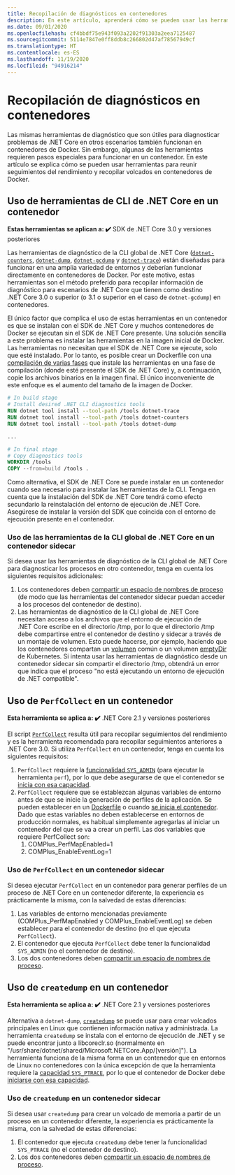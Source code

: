 ```yaml
---
title: Recopilación de diagnósticos en contenedores
description: En este artículo, aprenderá cómo se pueden usar las herramientas de diagnóstico de .NET Core en contenedores de Docker.
ms.date: 09/01/2020
ms.openlocfilehash: cf4bbdf75e943f093a2202f91303a2eea7125487
ms.sourcegitcommit: 5114e7847e0ff8ddb8c266802d47af78567949cf
ms.translationtype: HT
ms.contentlocale: es-ES
ms.lasthandoff: 11/19/2020
ms.locfileid: "94916214"
---
```

# <a name="collect-diagnostics-in-containers"></a>Recopilación de diagnósticos en contenedores

Las mismas herramientas de diagnóstico que son útiles para diagnosticar problemas de .NET Core en otros escenarios también funcionan en contenedores de Docker. Sin embargo, algunas de las herramientas requieren pasos especiales para funcionar en un contenedor. En este artículo se explica cómo se pueden usar herramientas para reunir seguimientos del rendimiento y recopilar volcados en contenedores de Docker.

## <a name="using-net-core-cli-tools-in-a-container"></a>Uso de herramientas de CLI de .NET Core en un contenedor

**Estas herramientas se aplican a: ✔️** SDK de .NET Core 3.0 y versiones posteriores

Las herramientas de diagnóstico de la CLI global de .NET Core ([`dotnet-counters`](dotnet-counters.md), [`dotnet-dump`](dotnet-dump.md), [`dotnet-gcdump`](dotnet-gcdump.md) y [`dotnet-trace`](dotnet-trace.md)) están diseñadas para funcionar en una amplia variedad de entornos y deberían funcionar directamente en contenedores de Docker. Por este motivo, estas herramientas son el método preferido para recopilar información de diagnóstico para escenarios de .NET Core que tienen como destino .NET Core 3.0 o superior (o 3.1 o superior en el caso de `dotnet-gcdump`) en contenedores.

El único factor que complica el uso de estas herramientas en un contenedor es que se instalan con el SDK de .NET Core y muchos contenedores de Docker se ejecutan sin el SDK de .NET Core presente. Una solución sencilla a este problema es instalar las herramientas en la imagen inicial de Docker. Las herramientas no necesitan que el SDK de .NET Core se ejecute, solo que esté instalado. Por lo tanto, es posible crear un Dockerfile con una [compilación de varias fases](https://docs.docker.com/develop/develop-images/multistage-build/) que instale las herramientas en una fase de compilación (donde esté presente el SDK de .NET Core) y, a continuación, copie los archivos binarios en la imagen final. El único inconveniente de este enfoque es el aumento del tamaño de la imagen de Docker.

```dockerfile
# In build stage
# Install desired .NET CLI diagnostics tools
RUN dotnet tool install --tool-path /tools dotnet-trace
RUN dotnet tool install --tool-path /tools dotnet-counters
RUN dotnet tool install --tool-path /tools dotnet-dump

...

# In final stage
# Copy diagnostics tools
WORKDIR /tools
COPY --from=build /tools .
```

Como alternativa, el SDK de .NET Core se puede instalar en un contenedor cuando sea necesario para instalar las herramientas de la CLI. Tenga en cuenta que la instalación del SDK de .NET Core tendrá como efecto secundario la reinstalación del entorno de ejecución de .NET Core. Asegúrese de instalar la versión del SDK que coincida con el entorno de ejecución presente en el contenedor.

### <a name="using-net-core-global-cli-tools-in-a-sidecar-container"></a>Uso de las herramientas de la CLI global de .NET Core en un contenedor sidecar

Si desea usar las herramientas de diagnóstico de la CLI global de .NET Core para diagnosticar los procesos en otro contenedor, tenga en cuenta los siguientes requisitos adicionales:

1. Los contenedores deben [compartir un espacio de nombres de proceso](https://docs.docker.com/engine/reference/run/#pid-settings---pid) (de modo que las herramientas del contenedor sidecar puedan acceder a los procesos del contenedor de destino).
2. Las herramientas de diagnóstico de la CLI global de .NET Core necesitan acceso a los archivos que el entorno de ejecución de .NET Core escribe en el directorio /tmp, por lo que el directorio /tmp debe compartirse entre el contenedor de destino y sidecar a través de un montaje de volumen. Esto puede hacerse, por ejemplo, haciendo que los contenedores compartan un [volumen](https://docs.docker.com/storage/volumes/#create-and-manage-volumes) común o un volumen [emptyDir](https://kubernetes.io/docs/concepts/storage/volumes/#emptydir) de Kubernetes. Si intenta usar las herramientas de diagnóstico desde un contenedor sidecar sin compartir el directorio /tmp, obtendrá un error que indica que el proceso "no está ejecutando un entorno de ejecución de .NET compatible".

## <a name="using-perfcollect-in-a-container"></a>Uso de `PerfCollect` en un contenedor

**Esta herramienta se aplica a: ✔️** .NET Core 2.1 y versiones posteriores

El script [`PerfCollect`](./trace-perfcollect-lttng.md) resulta útil para recopilar seguimientos del rendimiento y es la herramienta recomendada para recopilar seguimientos anteriores a .NET Core 3.0. Si utiliza `PerfCollect` en un contenedor, tenga en cuenta los siguientes requisitos:

1. `PerfCollect` requiere la [funcionalidad `SYS_ADMIN`](https://man7.org/linux/man-pages/man7/capabilities.7.html) (para ejecutar la herramienta `perf`), por lo que debe asegurarse de que el contenedor se [inicia con esa capacidad](https://docs.docker.com/engine/reference/run/#runtime-privilege-and-linux-capabilities).
2. `PerfCollect` requiere que se establezcan algunas variables de entorno antes de que se inicie la generación de perfiles de la aplicación. Se pueden establecer en un [Dockerfile](https://docs.docker.com/engine/reference/builder/#env) o cuando [se inicia el contenedor](https://docs.docker.com/engine/reference/run/#env-environment-variables). Dado que estas variables no deben establecerse en entornos de producción normales, es habitual simplemente agregarlas al iniciar un contenedor del que se va a crear un perfil. Las dos variables que requiere PerfCollect son:
    1. COMPlus_PerfMapEnabled=1
    1. COMPlus_EnableEventLog=1

### <a name="using-perfcollect-in-a-sidecar-container"></a>Uso de `PerfCollect` en un contenedor sidecar

Si desea ejecutar `PerfCollect` en un contenedor para generar perfiles de un proceso de .NET Core en un contenedor diferente, la experiencia es prácticamente la misma, con la salvedad de estas diferencias:

1. Las variables de entorno mencionadas previamente (COMPlus_PerfMapEnabled y COMPlus_EnableEventLog) se deben establecer para el contenedor de destino (no el que ejecuta `PerfCollect`).
2. El contenedor que ejecuta `PerfCollect` debe tener la funcionalidad `SYS_ADMIN` (no el contenedor de destino).
3. Los dos contenedores deben [compartir un espacio de nombres de proceso](https://docs.docker.com/engine/reference/run/#pid-settings---pid).

## <a name="using-createdump-in-a-container"></a>Uso de `createdump` en un contenedor

**Esta herramienta se aplica a: ✔️** .NET Core 2.1 y versiones posteriores

Alternativa a `dotnet-dump`, [`createdump`](https://github.com/dotnet/runtime/blob/master/docs/design/coreclr/botr/xplat-minidump-generation.md) se puede usar para crear volcados principales en Linux que contienen información nativa y administrada. La herramienta `createdump` se instala con el entorno de ejecución de .NET y se puede encontrar junto a libcoreclr.so (normalmente en "/usr/share/dotnet/shared/Microsoft.NETCore.App/[versión]"). La herramienta funciona de la misma forma en un contenedor que en entornos de Linux no contenedores con la única excepción de que la herramienta requiere la [capacidad `SYS_PTRACE`](https://man7.org/linux/man-pages/man7/capabilities.7.html), por lo que el contenedor de Docker debe [iniciarse con esa capacidad](https://docs.docker.com/engine/reference/run/#runtime-privilege-and-linux-capabilities).

### <a name="using-createdump-in-a-sidecar-container"></a>Uso de `createdump` en un contenedor sidecar

Si desea usar `createdump` para crear un volcado de memoria a partir de un proceso en un contenedor diferente, la experiencia es prácticamente la misma, con la salvedad de estas diferencias:

1. El contenedor que ejecuta `createdump` debe tener la funcionalidad `SYS_PTRACE` (no el contenedor de destino).
2. Los dos contenedores deben [compartir un espacio de nombres de proceso](https://docs.docker.com/engine/reference/run/#pid-settings---pid).
